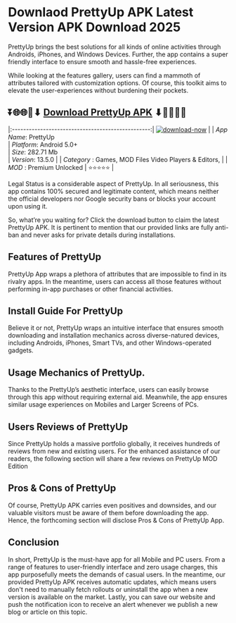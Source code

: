 # Downlaod PrettyUp APK Latest Version APK Download 2025

PrettyUp brings the best solutions for all kinds of online activities through Androids, iPhones, and Windows Devices. Further, the app contains a super friendly interface to ensure smooth and hassle-free experiences.

While looking at the features gallery, users can find a mammoth of attributes tailored with customization options. Of course, this toolkit aims to elevate the user-experiences without burdening their pockets.

## ⏬🌐🌐📌⬇ [Download PrettyUp APK](https://newsloopy.com/prettyup-apk/) ⬇📌🌐🌐⏬

|:-------------------------------------------------:|
[![download-now](https://github.com/user-attachments/assets/22657e67-9d2d-46af-a41a-5d365d2ddc1f)](https://newsloopy.com/prettyup-apk/)  |
| *App Name*: PrettyUp                     
| *Platform*: Android 5.0+                     
| *Size*: 282.71 Mb                                                  
| *Version*: 13.5.0    |
| *Category* : Games, MOD Files Video Players & Editors, |
| *MOD* : Premium Unlocked
| ⭐⭐⭐⭐⭐ |

Legal Status is a considerable aspect of PrettyUp. In all seriousness, this app contains 100% secured and legitimate content, which means neither the official developers nor Google security bans or blocks your account upon using it. 

So, what’re you waiting for? Click the download button to claim the latest PrettyUp APK. It is pertinent to mention that our provided links are fully anti-ban and never asks for private details during installations. 

## Features of PrettyUp

PrettyUp App wraps a plethora of attributes that are impossible to find in its rivalry apps. In the meantime, users can access all those features without performing in-app purchases or other financial activities.

## Install Guide For PrettyUp

Believe it or not, PrettyUp wraps an intuitive interface that ensures smooth downloading and installation mechanics across diverse-natured devices, including Androids, iPhones, Smart TVs, and other Windows-operated gadgets.

## Usage Mechanics of PrettyUp. 

Thanks to the PrettyUp’s aesthetic interface, users can easily browse through this app without requiring external aid. Meanwhile, the app ensures similar usage experiences on Mobiles and Larger Screens of PCs.

## Users Reviews of PrettyUp

Since PrettyUp holds a massive portfolio globally, it receives hundreds of reviews from new and existing users. For the enhanced assistance of our readers, the following section will share a few reviews on PrettyUp MOD Edition

## Pros & Cons of PrettyUp

Of course, PrettyUp APK carries even positives and downsides, and our valuable visitors must be aware of them before downloading the app. Hence, the forthcoming section will disclose Pros & Cons of PrettyUp App.

## Conclusion

In short, PrettyUp is the must-have app for all Mobile and PC users. From a range of features to user-friendly interface and zero usage charges, this app purposefully meets the demands of casual users. In the meantime, our provided PrettyUp APK receives automatic updates, which means users don't need to manually fetch rollouts or uninstall the app when a new version is available on the market. Lastly, you can save our website and push the notification icon to receive an alert whenever we publish a new blog or article on this topic. 
